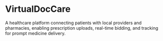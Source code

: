 # VirtualDocCare
A healthcare platform connecting patients with local providers and pharmacies, enabling prescription uploads, real-time bidding, and tracking for prompt medicine delivery.
